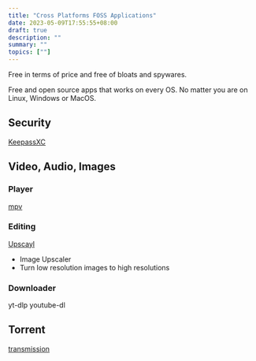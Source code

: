```yaml
---
title: "Cross Platforms FOSS Applications"
date: 2023-05-09T17:55:55+08:00
draft: true
description: ""
summary: ""
topics: [""]
---
```


Free in terms of price and free of bloats and spywares.

Free and open source apps that works on every OS. No matter you are on Linux,
Windows or MacOS.

## Security
[KeepassXC](https://keepassxc.org/download/) 

## Video, Audio, Images

### Player
[mpv](https://mpv.io/installation/)

### Editing
[Upscayl](https://www.upscayl.org/)
- Image Upscaler
- Turn low resolution images to high resolutions

### Downloader
yt-dlp
youtube-dl

## Torrent
[transmission](https://transmissionbt.com/download)
